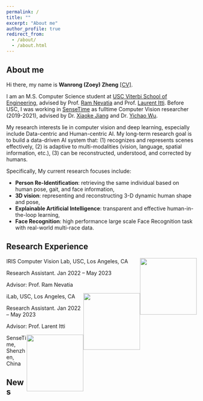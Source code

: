 ```yaml
---
permalink: /
title: ""
excerpt: "About me"
author_profile: true
redirect_from: 
  - /about/
  - /about.html
---
```


## About me
Hi there, my name is __Wanrong (Zoey) Zheng__ [\[CV\]](https://ZoeyZheng0.github.io/files/CV.pdf). 

I am an M.S. Computer Science student at [USC Viterbi School of Engineering](https://viterbischool.usc.edu/), advised by Prof. [Ram Nevatia](https://sites.usc.edu/iris-cvlab/professor-ram-nevatia/) and Prof. [Laurent Itti](http://ilab.usc.edu/itti/).
Before USC, I was working in [SenseTime](https://www.sensetime.com/en) as fulltime Computer Vision researcher (2019-2021), advised by Dr. [Xiaoke Jiang](https://scholar.google.com/citations?user=aDf9fpkAAAAJ&hl=en) and Dr. [Yichao Wu](https://scholar.google.com/citations?user=20Its9kAAAAJ&hl=en).

My research interests lie in computer vision and deep learning, especially include Data-centric and Human-centric AI. My long-term research goal is to build a data-driven AI system that: (1) recognizes and represents scenes effectively, (2) is adaptive to multi-modalities (vision, language, spatial information, etc.), (3) can be reconstructed, understood, and corrected by humans.

Specifically, My current research focuses include: 
- __Person Re-Identification__: retrieving the same individual based on human pose, gait, and face information,
- __3D vision__: representing and reconstructing 3-D dynamic human shape and pose, 
- __Explainable Artificial Intelligence__: transparent and effective human-in-the-loop learning, 
- __Face Recognition__: high performance large scale Face Recognition task with real-world multi-race data.

## Research Experience
<img style="float: right;" height="150" src="https://zoeyzheng0.github.io/images/USC.png">
IRIS Computer Vision Lab, USC, Los Angeles, CA

Research Assistant. Jan 2022 – May 2023

Advisor: Prof. Ram Nevatia

<img style="float: right;" height="150" src="https://zoeyzheng0.github.io/images/USC.png">
iLab, USC, Los Angeles, CA

Research Assistant. Jan 2022 – May 2023

Advisor: Prof. Larent Itti

<img style="float: right;" height="150" src="https://zoeyzheng0.github.io/images/sensetime.png">
SenseTime, Shenzhen, China

## News